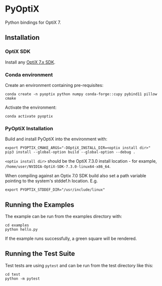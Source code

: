 # PyOptiX

Python bindings for OptiX 7.

## Installation

### OptiX SDK

Install any [OptiX 7.x SDK](https://developer.nvidia.com/optix/downloads/7.3.0/linux64). 


### Conda environment

Create an environment containing pre-requisites:

```
conda create -n pyoptix python numpy conda-forge::cupy pybind11 pillow cmake
```

Activate the environment:

```
conda activate pyoptix
```

### PyOptiX Installation

Build and install PyOptiX into the environment with:

```
export PYOPTIX_CMAKE_ARGS="-DOptiX_INSTALL_DIR=<optix install dir>"
pip3 install --global-option build --global-option --debug .
```
`<optix install dir>` should be the OptiX 7.3.0 install location - for example,
`/home/user/NVIDIA-OptiX-SDK-7.3.0-linux64-x86_64`.

When compiling against an Optix 7.0 SDK build also set a path variable pointing
to the system's stddef.h location. E.g.
```
export PYOPTIX_STDDEF_DIR="/usr/include/linux"
```

## Running the Examples

The example can be run from the examples directory with:

```
cd examples
python hello.py
```

If the example runs successfully, a green square will be rendered.

## Running the Test Suite

Test tests are using `pytest` and can be run from the test directory like this:
```
cd test
python -m pytest
```
